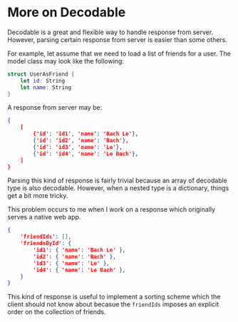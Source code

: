 # More on Decodable

Decodable is a great and flexible way to handle response from server.
However, parsing certain response from server is easier than some others.

For example, let assume that we need to load a list of friends for a user.
The model class may look like the following:

```swift
struct UserAsFriend {
    let id: String
    let name: String
}
```

A response from server may be:

```json
{ 
    [
        {'id': 'id1', 'name': 'Bach Le'},
        {'id': 'id2', 'name': 'Bach'},
        {'id': 'id3', 'name': 'Le'},
        {'id': 'id4', 'name': 'Le Bach'},
    ] 
}
```

Parsing this kind of response is fairly trivial because an array of decodable type is also decodable.
However, when a nested type is a dictionary, things get a bit more tricky.

This problem occurs to me when I work on a response which originally serves a native web app.

```json
{
    'friendIds': [],
    'friendsById': {
        'id1': { 'name': 'Bach Le' },
        'id2': { 'name': 'Bach' },
        'id3': { 'name': 'Le' },
        'id4': { 'name': 'Le Bach' },
    }
}
```
This kind of response is useful to implement a sorting scheme which the client should not know about becasue the `friendIds` imposes an explicit order on the collection of friends.

